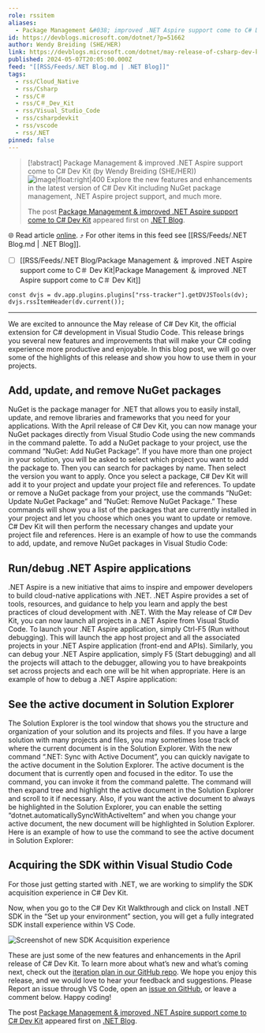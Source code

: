 ```yaml
---
role: rssitem
aliases:
  - Package Management &#038; improved .NET Aspire support come to C# Dev Kit
id: https://devblogs.microsoft.com/dotnet/?p=51662
author: Wendy Breiding (SHE/HER)
link: https://devblogs.microsoft.com/dotnet/may-release-of-csharp-dev-kit/
published: 2024-05-07T20:05:00.000Z
feed: "[[RSS/Feeds/․NET Blog.md | ․NET Blog]]"
tags:
  - rss/Cloud_Native
  - rss/Csharp
  - rss/C＃
  - rss/C＃_Dev_Kit
  - rss/Visual_Studio_Code
  - rss/csharpdevkit
  - rss/vscode
  - rss/۔NET
pinned: false
---
```


> [!abstract] Package Management &#038; improved .NET Aspire support come to C# Dev Kit (by Wendy Breiding (SHE/HER))
> ![image|float:right|400](https://devblogs.microsoft.com/dotnet/wp-content/uploads/sites/10/2024/04/SDKAcquisition.png) Explore the new features and enhancements in the latest version of C# Dev Kit including NuGet package management, .NET Aspire project support, and much more.
> 
> The post [Package Management & improved .NET Aspire support come to C# Dev Kit](https://devblogs.microsoft.com/dotnet/may-release-of-csharp-dev-kit/) appeared first on [.NET Blog](https://devblogs.microsoft.com/dotnet).

🌐 Read article [online](https://devblogs.microsoft.com/dotnet/may-release-of-csharp-dev-kit/). ⤴ For other items in this feed see [[RSS/Feeds/․NET Blog.md | ․NET Blog]].

- [ ] [[RSS/Feeds/․NET Blog/Package Management ＆ improved ․NET Aspire support come to C＃ Dev Kit|Package Management ＆ improved ․NET Aspire support come to C＃ Dev Kit]]

~~~dataviewjs
const dvjs = dv.app.plugins.plugins["rss-tracker"].getDVJSTools(dv);
dvjs.rssItemHeader(dv.current());
~~~

- - -

We are excited to announce the May release of C# Dev Kit, the official extension for C# development in Visual Studio Code. This release brings you several new features and improvements that will make your C# coding experience more productive and enjoyable. In this blog post, we will go over some of the highlights of this release and show you how to use them in your projects.

## Add, update, and remove NuGet packages

NuGet is the package manager for .NET that allows you to easily install, update, and remove libraries and frameworks that you need for your applications. With the April release of C# Dev Kit, you can now manage your NuGet packages directly from Visual Studio Code using the new commands in the command palette. To add a NuGet package to your project, use the command “NuGet: Add NuGet Package”. If you have more than one project in your solution, you will be asked to select which project you want to add the package to. Then you can search for packages by name. Then select the version you want to apply. Once you select a package, C# Dev Kit will add it to your project and update your project file and references. To update or remove a NuGet package from your project, use the commands “NuGet: Update NuGet Package” and “NuGet: Remove NuGet Package.” These commands will show you a list of the packages that are currently installed in your project and let you choose which ones you want to update or remove. C# Dev Kit will then perform the necessary changes and update your project file and references. Here is an example of how to use the commands to add, update, and remove NuGet packages in Visual Studio Code: 

## Run/debug .NET Aspire applications

.NET Aspire is a new initiative that aims to inspire and empower developers to build cloud-native applications with .NET. .NET Aspire provides a set of tools, resources, and guidance to help you learn and apply the best practices of cloud development with .NET. With the May release of C# Dev Kit, you can now launch all projects in a .NET Aspire from Visual Studio Code. To launch your .NET Aspire application, simply Ctrl-F5 (Run without debugging). This will launch the app host project and all the associated projects in your .NET Aspire application (front-end and APIs). Similarly, you can debug your .NET Aspire application, simply F5 (Start debugging) and all the projects will attach to the debugger, allowing you to have breakpoints set across projects and each one will be hit when appropriate. Here is an example of how to debug a .NET Aspire application: 

## See the active document in Solution Explorer

The Solution Explorer is the tool window that shows you the structure and organization of your solution and its projects and files. If you have a large solution with many projects and files, you may sometimes lose track of where the current document is in the Solution Explorer. With the new command “.NET: Sync with Active Document”, you can quickly navigate to the active document in the Solution Explorer. The active document is the document that is currently open and focused in the editor. To use the command, you can invoke it from the command palette. The command will then expand tree and highlight the active document in the Solution Explorer and scroll to it if necessary. Also, if you want the active document to always be highlighted in the Solution Explorer, you can enable the setting “dotnet.automaticallySyncWithActiveItem” and when you change your active document, the new document will be highlighted in Solution Explorer. Here is an example of how to use the command to see the active document in Solution Explorer: 

## Acquiring the SDK within Visual Studio Code

For those just getting started with .NET, we are working to simplify the SDK acquisition experience in C# Dev Kit.

Now, when you go to the C# Dev Kit Walkthrough and click on Install .NET SDK in the “Set up your environment” section, you will get a fully integrated SDK install experience within VS Code.

![Screenshot of new SDK Acquisition experience](https://devblogs.microsoft.com/dotnet/wp-content/uploads/sites/10/2024/04/SDKAcquisition.png)

These are just some of the new features and enhancements in the April release of C# Dev Kit. To learn more about what’s new and what’s coming next, check out the [iteration plan in our GitHub repo](https://github.com/microsoft/vscode-dotnettools/issues/1085). We hope you enjoy this release, and we would love to hear your feedback and suggestions. Please Report an issue through VS Code, open an [issue on GitHub](https://github.com/Microsoft/vscode-dotnettools/issues), or leave a comment below. Happy coding!

The post [Package Management & improved .NET Aspire support come to C# Dev Kit](https://devblogs.microsoft.com/dotnet/may-release-of-csharp-dev-kit/) appeared first on [.NET Blog](https://devblogs.microsoft.com/dotnet).

